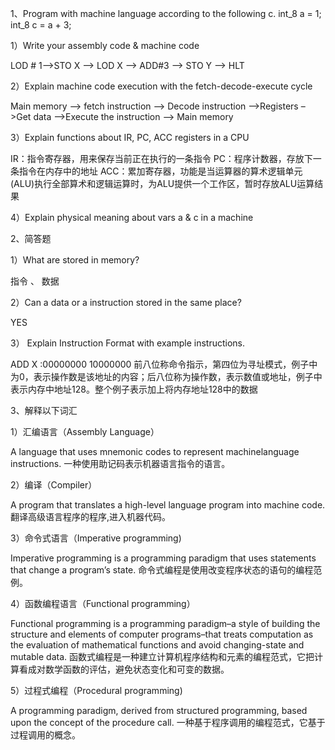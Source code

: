 1、Program with machine language according to the following c. int_8 a = 1;  int_8 c = a + 3; 

1）Write your assembly code & machine code

LOD # 1–>STO X –> LOD X –> ADD#3 –> STO Y –> HLT
 
2）Explain machine code execution with the fetch-decode-execute cycle

Main memory –> fetch instruction –> Decode instruction –>Registers –>Get data –>Execute the instruction –> Main memory

3）Explain functions about  IR, PC, ACC registers in a CPU

IR：指令寄存器，用来保存当前正在执行的一条指令 
PC：程序计数器，存放下一条指令在内存中的地址
ACC：累加寄存器，功能是当运算器的算术逻辑单元(ALU)执行全部算术和逻辑运算时，为ALU提供一个工作区，暂时存放ALU运算结果

4）Explain physical meaning about vars a & c in a machine


2、简答题

1）What are stored in memory?

指令 、 数据

2）Can a data or a instruction stored in the same place?

YES

3） Explain Instruction Format with example instructions.

ADD X :00000000 10000000
前八位称命令指示，第四位为寻址模式，例子中为0，表示操作数是该地址的内容；后八位称为操作数，表示数值或地址，例子中表示内存中地址128。整个例子表示加上将内存地址128中的数据

3、解释以下词汇

1）汇编语言（Assembly Language） 
    
A language that uses mnemonic codes to represent machinelanguage instructions.
一种使用助记码表示机器语言指令的语言。

2）编译（Compiler） 

A program that translates a high-level language program into machine code.
翻译高级语言程序的程序,进入机器代码。

3）命令式语言（Imperative programming)

Imperative programming is a programming paradigm that uses statements that change a program’s state.
命令式编程是使用改变程序状态的语句的编程范例。

4）函数编程语言（Functional programming） 
    
Functional programming is a programming paradigm–a style of building the structure and elements of  computer programs–that treats computation as the evaluation of mathematical functions and avoid changing-state and mutable data.
函数式编程是一种建立计算机程序结构和元素的编程范式，它把计算看成对数学函数的评估，避免状态变化和可变的数据。

5）过程式编程（Procedural programming)

A programming paradigm, derived from structured programming, based upon the concept of the procedure call.
一种基于程序调用的编程范式，它基于过程调用的概念。
